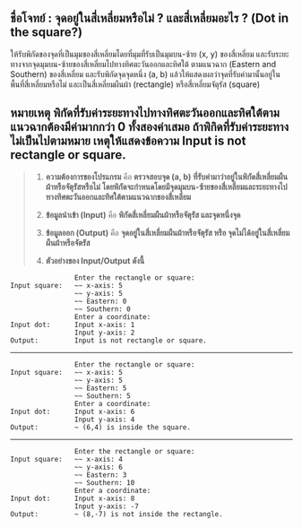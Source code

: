 ## ชื่อโจทย์ : จุดอยู่ในสี่เหลี่ยมหรือไม่ ? และสี่เหลี่ยมอะไร ? \(Dot in the square?\) ##
ให้รับพิกัดของจุดที่เป็นมุมของสี่เหลี่ยมโดยที่มุมที่รับเป็นมุมบน-ซ้าย \(x, y\) ของสี่เหลี่ยม และรับระยะทางจากจุดมุมบน-ซ้ายของสี่เหลี่ยมไปทางทิศตะวันออกและทิศใต้ ตามแนวฉาก \(Eastern and Southern\) ของสี่เหลี่ยม และรับพิกัดจุดจุดหนึ่ง \(a, b\) แล้วให้แสดงผลว่าจุดที่รับค่ามานั้นอยู่ในพื้นที่สี่เหลี่ยมหรือไม่ และเป็นสี่เหลี่ยมผืนผ้า \(rectangle\) หรือสี่เหลี่ยมจัตุรัส \(square\)

**หมายเหตุ**  พิกัดที่รับค่าระยะทางไปทางทิศตะวันออกและทิศใต้ตามแนวฉากต้องมีค่ามากกว่า 0 ทั้งสองค่าเสมอ ถ้าพิกิดที่รับค่าระยะทางไม่เป็นไปตามหมาย เหตุให้แสดงข้อความ  Input is not rectangle or square\.
---
>1)  **ความต้องการของโปรแกรม** คือ **ตรวจสอบจุด \(a, b\) ที่รับค่ามาว่าอยู่ในพิกัดสี่เหลี่ยมผืนผ้าหรือจัตุรัสหรือไม่ โดยพิกัดจะกำหนดโดยมีจุดมุมบน-ซ้ายของสี่เหลี่ยมและระยะทางไปทางทิศตะวันออกและทิศใต้ตามแนวฉากของสี่เหลี่ยม**
>
>2) **ข้อมูลนำเข้า \(Input\)** คือ **พิกัดสี่เหลี่ยมผืนผ้าหรือจัตุรัส และจุดหนึ่งจุด**
>
>3) **ข้อมูลออก \(Output\)** คือ **จุดอยู่ในสี่เหลี่ยมผืนผ้าหรือจัตุรัส หรือ จุดไม่ได้อยู่ในสี่เหลี่ยมผืนผ้าหรือจัตรัส**
>
>4) **ตัวอย่างของ Input/Output ดังนี้**

                    Enter the rectangle or square:
    Input square:   ~~ x-axis: 5
                    ~~ y-axis: 5
                    ~~ Eastern: 0
                    ~~ Southern: 0
                    Enter a coordinate:
    Input dot:      Input x-axis: 1
                    Input y-axis: 2
    Output:         Input is not rectangle or square.
---
                    Enter the rectangle or square:
    Input square:   ~~ x-axis: 5
                    ~~ y-axis: 5
                    ~~ Eastern: 5
                    ~~ Southern: 5
                    Enter a coordinate:
    Input dot:      Input x-axis: 6
                    Input y-axis: 4
    Output:         ~ (6,4) is inside the square.
---
                    Enter the rectangle or square:
    Input square:   ~~ x-axis: 4
                    ~~ y-axis: 6
                    ~~ Eastern: 3
                    ~~ Southern: 10
                    Enter a coordinate:
    Input dot:      Input x-axis: 8
                    Input y-axis: -7
    Output:         ~ (8,-7) is not inside the rectangle.
